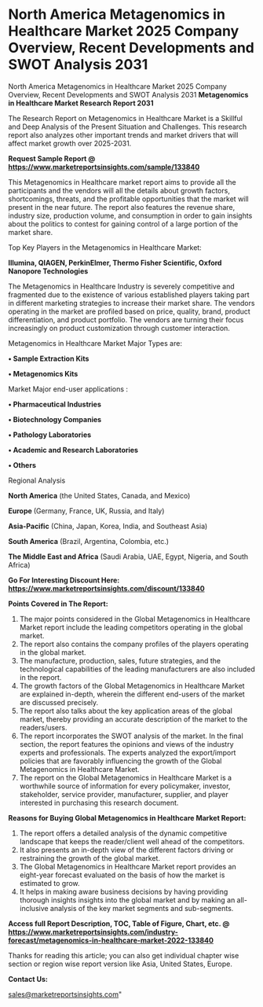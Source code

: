 # North America Metagenomics in Healthcare Market 2025 Company Overview, Recent Developments and SWOT Analysis 2031
North America Metagenomics in Healthcare Market 2025 Company Overview, Recent Developments and SWOT Analysis 2031
<strong>Metagenomics in Healthcare Market Research Report 2031</strong>

The Research Report on Metagenomics in Healthcare Market is a Skillful and Deep Analysis of the Present Situation and Challenges. This research report also analyzes other important trends and market drivers that will affect market growth over 2025-2031.

<strong>Request Sample Report @ <a href=https://www.marketreportsinsights.com/sample/133840>https://www.marketreportsinsights.com/sample/133840</a></strong>

This Metagenomics in Healthcare market report aims to provide all the participants and the vendors will all the details about growth factors, shortcomings, threats, and the profitable opportunities that the market will present in the near future. The report also features the revenue share, industry size, production volume, and consumption in order to gain insights about the politics to contest for gaining control of a large portion of the market share.

Top Key Players in the Metagenomics in Healthcare Market:

<strong>Illumina, QIAGEN, PerkinElmer, Thermo Fisher Scientific, Oxford Nanopore Technologies</strong>

The Metagenomics in Healthcare Industry is severely competitive and fragmented due to the existence of various established players taking part in different marketing strategies to increase their market share. The vendors operating in the market are profiled based on price, quality, brand, product differentiation, and product portfolio. The vendors are turning their focus increasingly on product customization through customer interaction.

Metagenomics in Healthcare Market Major Types are:

<strong>• Sample Extraction Kits

• Metagenomics Kits</strong>

Market Major end-user applications :

<strong>• Pharmaceutical Industries

• Biotechnology Companies

• Pathology Laboratories

• Academic and Research Laboratories

• Others</strong>

Regional Analysis

</u><strong><b>North America</b></strong> (the United States, Canada, and Mexico)

<strong><b>Europe </b></strong>(Germany, France, UK, Russia, and Italy)

<strong><b>Asia-Pacific</b></strong> (China, Japan, Korea, India, and Southeast Asia)

<strong><b>South America</b></strong> (Brazil, Argentina, Colombia, etc.)

<strong><b>The Middle East and Africa</b></strong> (Saudi Arabia, UAE, Egypt, Nigeria, and South Africa)

<strong>Go For Interesting Discount Here: <a href=https://www.marketreportsinsights.com/discount/133840>https://www.marketreportsinsights.com/discount/133840</a></strong>

<strong>Points Covered in The Report:</strong>
<ol>
  <li>The major points considered in the Global Metagenomics in Healthcare Market report include the leading competitors operating in the global market.</li>
  <li>The report also contains the company profiles of the players operating in the global market.</li>
  <li>The manufacture, production, sales, future strategies, and the technological capabilities of the leading manufacturers are also included in the report.</li>
  <li>The growth factors of the Global Metagenomics in Healthcare Market are explained in-depth, wherein the different end-users of the market are discussed precisely.</li>
  <li>The report also talks about the key application areas of the global market, thereby providing an accurate description of the market to the readers/users.</li>
  <li>The report incorporates the SWOT analysis of the market. In the final section, the report features the opinions and views of the industry experts and professionals. The experts analyzed the export/import policies that are favorably influencing the growth of the Global Metagenomics in Healthcare Market.</li>
  <li>The report on the Global Metagenomics in Healthcare Market is a worthwhile source of information for every policymaker, investor, stakeholder, service provider, manufacturer, supplier, and player interested in purchasing this research document.</li>
</ol>
<strong>Reasons for Buying Global Metagenomics in Healthcare Market Report:</strong>

<ol>
  <li>The report offers a detailed analysis of the dynamic competitive landscape that keeps the reader/client well ahead of the competitors.</li>
  <li>It also presents an in-depth view of the different factors driving or restraining the growth of the global market.</li>
  <li>The Global Metagenomics in Healthcare Market report provides an eight-year forecast evaluated on the basis of how the market is estimated to grow.</li>
  <li>It helps in making aware business decisions by having providing thorough insights insights into the global market and by making an all-inclusive analysis of the key market segments and sub-segments.</li>
</ol>
<strong>Access full Report Description, TOC, Table of Figure, Chart, etc. @ <a href=https://www.marketreportsinsights.com/industry-forecast/metagenomics-in-healthcare-market-2022-133840>https://www.marketreportsinsights.com/industry-forecast/metagenomics-in-healthcare-market-2022-133840</a></strong>


Thanks for reading this article; you can also get individual chapter wise section or region wise report version like Asia, United States, Europe.

<strong>Contact Us:</strong>

sales@marketreportsinsights.com"
